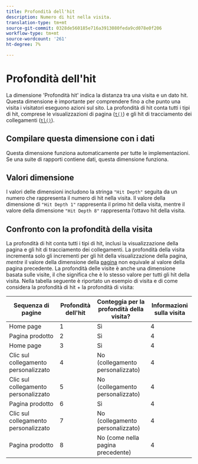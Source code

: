 ```yaml
---
title: Profondità dell'hit
description: Numero di hit nella visita.
translation-type: tm+mt
source-git-commit: 0328de560185e716a3913080feda9cd078e0f206
workflow-type: tm+mt
source-wordcount: '261'
ht-degree: 7%

---
```



# Profondità dell&#39;hit

La dimensione &#39;Profondità hit&#39; indica la distanza tra una visita e un dato hit. Questa dimensione è importante per comprendere fino a che punto una visita i visitatori eseguono azioni sul sito. La profondità di hit conta tutti i tipi di hit, comprese le visualizzazioni di pagina ([`t()`](/help/implement/vars/functions/t-method.md)) e gli hit di tracciamento dei collegamenti ([`tl()`](/help/implement/vars/functions/tl-method.md)).

## Compilare questa dimensione con i dati

Questa dimensione funziona automaticamente per tutte le implementazioni. Se una suite di rapporti contiene dati, questa dimensione funziona.

## Valori dimensione

I valori delle dimensioni includono la stringa `"Hit Depth"` seguita da un numero che rappresenta il numero di hit nella visita. Il valore della dimensione di `"Hit Depth 1"` rappresenta il primo hit della visita, mentre il valore della dimensione `"Hit Depth 8"` rappresenta l’ottavo hit della visita.

## Confronto con la profondità della visita

La profondità di hit conta tutti i tipi di hit, inclusi la visualizzazione della pagina e gli hit di tracciamento dei collegamenti. La profondità della visita incrementa solo gli incrementi per gli hit della visualizzazione della pagina, _mentre_ il valore della dimensione della [pagina](page.md) non equivale al valore della pagina precedente. La profondità delle visite è anche una dimensione basata sulle visite, il che significa che è lo stesso valore per tutti gli hit della visita. Nella tabella seguente è riportato un esempio di visita e di come considera la profondità di hit + la profondità di visita:

| Sequenza di pagine | Profondità dell&#39;hit | Conteggia per la profondità della visita? | Informazioni sulla visita |
| --- | --- | --- | --- |
| Home page | 1 | Sì | 4 |
| Pagina prodotto | 2 | Sì | 4 |
| Home page | 3 | Sì | 4 |
| Clic sul collegamento personalizzato | 4 | No (collegamento personalizzato) | 4 |
| Clic sul collegamento personalizzato | 5 | No (collegamento personalizzato) | 4 |
| Pagina prodotto | 6 | Sì | 4 |
| Clic sul collegamento personalizzato | 7 | No (collegamento personalizzato) | 4 |
| Pagina prodotto | 8 | No (come nella pagina precedente) | 4 |

